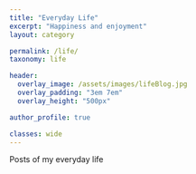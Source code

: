 ```yaml
---
title: "Everyday Life"
excerpt: "Happiness and enjoyment"
layout: category

permalink: /life/
taxonomy: life

header:
  overlay_image: /assets/images/lifeBlog.jpg
  overlay_padding: "3em 7em"
  overlay_height: "500px"

author_profile: true

classes: wide
---
```


Posts of my everyday life

